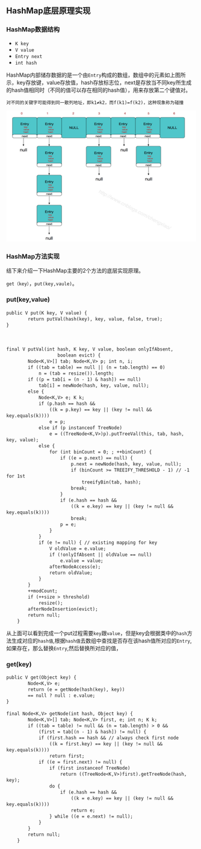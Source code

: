 ## HashMap底层原理实现
### HashMap数据结构
* ```K key```
* ```V value```
* ```Entry next```
* ```int hash```


HashMap内部储存数据的是一个由```Entry```构成的数组，数组中的元素如上图所示，key存放键，value存放值，hash存放标志位，next是存放当不同key所生成的hash值相同时（不同的值可以存在相同的hash值），用来存放第二个键值对。
```
对不同的关键字可能得到同一散列地址，即k1≠k2，而f(k1)=f(k2)，这种现象称为碰撞
```

![HashMap](https://github.com/StackTc/java/blob/master/photos/1517245358258.jpg "HashMap")





### HashMap方法实现
结下来介绍一下HashMap主要的2个方法的底层实现原理。

```get（key）```，```put(key,vaule)```。

### put(key,value)

```
public V put(K key, V value) {
        return putVal(hash(key), key, value, false, true);
}



final V putVal(int hash, K key, V value, boolean onlyIfAbsent,
                   boolean evict) {
        Node<K,V>[] tab; Node<K,V> p; int n, i;
        if ((tab = table) == null || (n = tab.length) == 0)
            n = (tab = resize()).length;
        if ((p = tab[i = (n - 1) & hash]) == null)
            tab[i] = newNode(hash, key, value, null);
        else {
            Node<K,V> e; K k;
            if (p.hash == hash &&
                ((k = p.key) == key || (key != null && key.equals(k))))
                e = p;
            else if (p instanceof TreeNode)
                e = ((TreeNode<K,V>)p).putTreeVal(this, tab, hash, key, value);
            else {
                for (int binCount = 0; ; ++binCount) {
                    if ((e = p.next) == null) {
                        p.next = newNode(hash, key, value, null);
                        if (binCount >= TREEIFY_THRESHOLD - 1) // -1 for 1st
                            treeifyBin(tab, hash);
                        break;
                    }
                    if (e.hash == hash &&
                        ((k = e.key) == key || (key != null && key.equals(k))))
                        break;
                    p = e;
                }
            }
            if (e != null) { // existing mapping for key
                V oldValue = e.value;
                if (!onlyIfAbsent || oldValue == null)
                    e.value = value;
                afterNodeAccess(e);
                return oldValue;
            }
        }
        ++modCount;
        if (++size > threshold)
            resize();
        afterNodeInsertion(evict);
        return null;
    }

```
从上面可以看到完成一个put过程需要```key```跟```value```，但是key会根据类中的```hash```方法生成对应的```hash值```,根据```hash值```去数组中查找是否存在该hash值所对应的```Entry```,如果存在，那么替换```Entry```,然后替换所对应的值，

### get(key)

```
public V get(Object key) {
        Node<K,V> e;
        return (e = getNode(hash(key), key)) 
        == null ? null : e.value;
}

final Node<K,V> getNode(int hash, Object key) {
        Node<K,V>[] tab; Node<K,V> first, e; int n; K k;
        if ((tab = table) != null && (n = tab.length) > 0 &&
            (first = tab[(n - 1) & hash]) != null) {
            if (first.hash == hash && // always check first node
                ((k = first.key) == key || (key != null && key.equals(k))))
                return first;
            if ((e = first.next) != null) {
                if (first instanceof TreeNode)
                    return ((TreeNode<K,V>)first).getTreeNode(hash, key);
                do {
                    if (e.hash == hash &&
                        ((k = e.key) == key || (key != null && key.equals(k))))
                        return e;
                } while ((e = e.next) != null);
            }
        }
        return null;
    }

```


